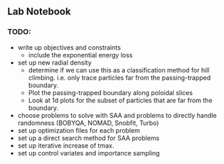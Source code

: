 
## Lab Notebook

### TODO:
- write up objectives and constraints
  - include the exponential energy loss 
- set up new radial density
  - determine if we can use this as a classification method for hill climbing. i.e. only trace particles far from the passing-trapped boundary.
  - Plot the passing-trapped boundary along poloidal slices
  - Look at 1d plots for the subset of particles that are far from the boundary.
- choose problems to solve with SAA and problems to directly handle randomness (BOBYQA, NOMAD, Snobfit, Turbo)
- set up optimization files for each problem
- set up a direct search method for SAA problems
- set up iterative increase of tmax.
- set up control variates and importance sampling

